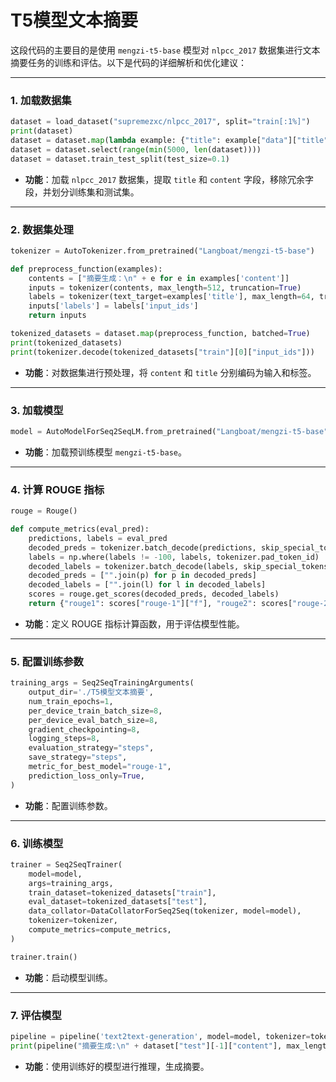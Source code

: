 # T5模型文本摘要

这段代码的主要目的是使用 `mengzi-t5-base` 模型对 `nlpcc_2017` 数据集进行文本摘要任务的训练和评估。以下是代码的详细解析和优化建议：

------

### 1. **加载数据集**

```python
dataset = load_dataset("supremezxc/nlpcc_2017", split="train[:1%]")
print(dataset)
dataset = dataset.map(lambda example: {"title": example["data"]["title"], "content": example["data"]["content"]}).remove_columns(["version", "data"])
dataset = dataset.select(range(min(5000, len(dataset))))
dataset = dataset.train_test_split(test_size=0.1)
```

- **功能**：加载 `nlpcc_2017` 数据集，提取 `title` 和 `content` 字段，移除冗余字段，并划分训练集和测试集。

------

### 2. **数据集处理**

```python
tokenizer = AutoTokenizer.from_pretrained("Langboat/mengzi-t5-base")

def preprocess_function(examples):
    contents = ["摘要生成：\n" + e for e in examples['content']]
    inputs = tokenizer(contents, max_length=512, truncation=True)
    labels = tokenizer(text_target=examples['title'], max_length=64, truncation=True)
    inputs['labels'] = labels['input_ids']
    return inputs

tokenized_datasets = dataset.map(preprocess_function, batched=True)
print(tokenized_datasets)
print(tokenizer.decode(tokenized_datasets["train"][0]["input_ids"]))
```

- **功能**：对数据集进行预处理，将 `content` 和 `title` 分别编码为输入和标签。

------

### 3. **加载模型**

```python
model = AutoModelForSeq2SeqLM.from_pretrained("Langboat/mengzi-t5-base")
```

- **功能**：加载预训练模型 `mengzi-t5-base`。

------

### 4. **计算 ROUGE 指标**

```python
rouge = Rouge()

def compute_metrics(eval_pred):
    predictions, labels = eval_pred
    decoded_preds = tokenizer.batch_decode(predictions, skip_special_tokens=True)
    labels = np.where(labels != -100, labels, tokenizer.pad_token_id)
    decoded_labels = tokenizer.batch_decode(labels, skip_special_tokens=True)
    decoded_preds = ["".join(p) for p in decoded_preds]
    decoded_labels = ["".join(l) for l in decoded_labels]
    scores = rouge.get_scores(decoded_preds, decoded_labels)
    return {"rouge1": scores["rouge-1"]["f"], "rouge2": scores["rouge-2"]["f"], "rougeL": scores["rouge-l"]["f"]}
```

- **功能**：定义 ROUGE 指标计算函数，用于评估模型性能。

------

### 5. **配置训练参数**

```python
training_args = Seq2SeqTrainingArguments(
    output_dir='./T5模型文本摘要',
    num_train_epochs=1,
    per_device_train_batch_size=8,
    per_device_eval_batch_size=8,
    gradient_checkpointing=8,
    logging_steps=8,
    evaluation_strategy="steps",
    save_strategy="steps",
    metric_for_best_model="rouge-1",
    prediction_loss_only=True,
)
```

- **功能**：配置训练参数。

------

### 6. **训练模型**

```python
trainer = Seq2SeqTrainer(
    model=model,
    args=training_args,
    train_dataset=tokenized_datasets["train"],
    eval_dataset=tokenized_datasets["test"],
    data_collator=DataCollatorForSeq2Seq(tokenizer, model=model),
    tokenizer=tokenizer,
    compute_metrics=compute_metrics,
)

trainer.train()
```

- **功能**：启动模型训练。

------

### 7. **评估模型**

```python
pipeline = pipeline('text2text-generation', model=model, tokenizer=tokenizer, device=0)
print(pipeline("摘要生成:\n" + dataset["test"][-1]["content"], max_length=64, do_sample=True))
```

- **功能**：使用训练好的模型进行推理，生成摘要。